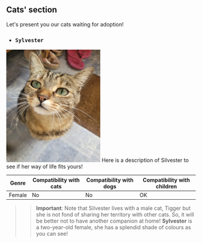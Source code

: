 ## Cats' section
Let's present you our cats waiting for adoption!
- ### `Sylvester`  
<img src="./gros_minet1.jpg" alt="Silvester" width="250" height="300">  
Here is a description of Silvester to see if her way of life fits yours!


| Genre | Compatibility with cats | Compatibility with dogs | Compatibility with children |
|-------|--------------------|---------------------|----------------------|
| Female  | No               | No                 | OK                 |

>>**Important**: 
 Note that Silvester lives with a male cat, Tigger but she is not fond of sharing her territory with other cats. So, it will be better not to have another companion at home!
>**Sylvester** is a two-year-old female, she has a splendid shade of colours as you can see! 

